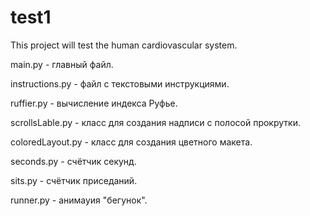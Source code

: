 # test1

This project will test the human cardiovascular system.

main.py - главный файл.

instructions.py - файл с текстовыми инструкциями. 

ruffier.py - вычисление индекса Руфье. 

scrollsLable.py - класс для создания надписи с полосой прокрутки. 

coloredLayout.py - класс для создания цветного макета. 

seconds.py - счётчик секунд. 

sits.py - счётчик приседаний. 

runner.py - анимауия "бегунок".
